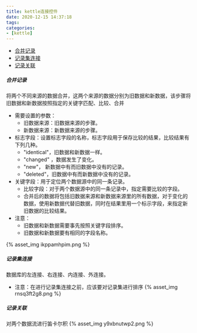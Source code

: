 ```yaml
---
title: kettle连接控件
date: 2020-12-15 14:37:18
tags:
categories:
- [kettle]
---
```


- [合并记录](#合并记录)
- [记录集连接](#记录集连接)
- [记录关联](#记录关联)


##### 合并记录
将两个不同来源的数据合并，这两个来源的数据分别为旧数据和新数据，该步骤将旧数据和新数据按照指定的关键字匹配、比较、合并
+ 需要设置的参数：
    + 旧数据来源：旧数据来源的步骤。
    + 新数据来源：新数据来源的步骤。
+ 标志字段：设置标志字段的名称，标志字段用于保存比较的结果，比较结果有下列几种。
    + "identical"，旧数据和新数据一样。
    + "changed" ，数据发生了变化。
    + "new"， 新数据中有而旧数据中没有的记录。
    + "deleted"，旧数据中有而新数据中没有的记录。
+ 关键字段：用于定位两个数据源中的同一条记录。
    + 比较字段：对于两个数据源中的同一条记录中，指定需要比较的字段。
    + 合并后的数据将包括旧数据来源和新数据来源里的所有数据，对于变化的数据，使用新数据代替旧数据，同时在结果里用一个标示字段，来指定新旧数据的比较结果。
+ 注意：
    + 旧数据和新数据需要事先按照关键字段排序。
    + 旧数据和新数据要有相同的字段名称。

{% asset_img ikppamhpim.png %}

##### 记录集连接
数据库的左连接、右连接、内连接、外连接。
* 注意：在进行记录集连接之前，应该要对记录集进行排序
{% asset_img rnsq3ft2g8.png %}

##### 记录关联
对两个数据流进行笛卡尔积
{% asset_img y9xbnutwp2.png %}


